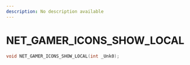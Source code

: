 ```yaml
---
description: No description available 
---
```


# NET_GAMER_ICONS_SHOW_LOCAL

```cpp
void NET_GAMER_ICONS_SHOW_LOCAL(int _Unk0);
```